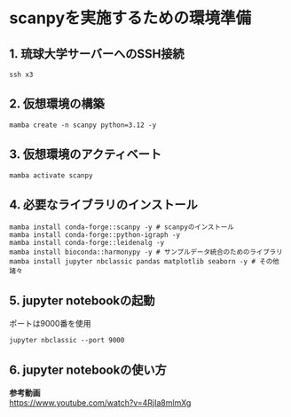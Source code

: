 # scanpyを実施するための環境準備

## 1. 琉球大学サーバーへのSSH接続
```
ssh x3
```

## 2. 仮想環境の構築
```
mamba create -n scanpy python=3.12 -y
```

## 3. 仮想環境のアクティベート
```
mamba activate scanpy
```

## 4. 必要なライブラリのインストール
```
mamba install conda-forge::scanpy -y # scanpyのインストール
mamba install conda-forge::python-igraph -y
mamba install conda-forge::leidenalg -y
mamba install bioconda::harmonypy -y # サンプルデータ統合のためのライブラリ
mamba install jupyter nbclassic pandas matplotlib seaborn -y # その他諸々
```
## 5. jupyter notebookの起動
ポートは9000番を使用
```
jupyter nbclassic --port 9000
```

## 6. jupyter notebookの使い方
**参考動画**  
https://www.youtube.com/watch?v=4RjIa8mlmXg
